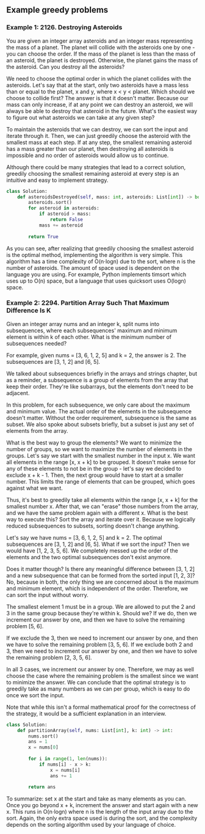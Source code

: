 ## Example greedy problems

<h3>Example 1: 2126. Destroying Asteroids</h3>
You are given an integer array asteroids and an integer mass representing the mass of a planet. 
The planet will collide with the asteroids one by one - you can choose the order. If the mass of the planet is less 
than the mass of an asteroid, the planet is destroyed. Otherwise, the planet gains the mass of the asteroid. 
Can you destroy all the asteroids?

We need to choose the optimal order in which the planet collides with the asteroids. Let's say that at the start, 
only two asteroids have a mass less than or equal to the planet, x and y, where x < y < planet. 
Which should we choose to collide first? The answer is that it doesn't matter. Because our mass can only increase, 
if at any point we can destroy an asteroid, we will always be able to destroy that asteroid in the future. 
What's the easiest way to figure out what asteroids we can take at any given step?

To maintain the asteroids that we can destroy, we can sort the input and iterate through it. Then, 
we can just greedily choose the asteroid with the smallest mass at each step. If at any step, 
the smallest remaining asteroid has a mass greater than our planet, then destroying all asteroids is impossible 
and no order of asteroids would allow us to continue.

Although there could be many strategies that lead to a correct solution, 
greedily choosing the smallest remaining asteroid at every step is an intuitive and easy to implement strategy.

```python
class Solution:
    def asteroidsDestroyed(self, mass: int, asteroids: List[int]) -> bool:
        asteroids.sort()
        for asteroid in asteroids:
            if asteroid > mass:
                return False
            mass += asteroid
        
        return True
```

As you can see, after realizing that greedily choosing the smallest asteroid is the optimal method, 
implementing the algorithm is very simple. This algorithm has a time complexity of O(n⋅logn) due to the sort, 
where n is the number of asteroids. The amount of space used is dependent on the language you are using. For example, 
Python implements timsort which uses up to O(n) space, but a language that uses quicksort uses O(logn) space.

<h3>Example 2: 2294. Partition Array Such That Maximum Difference Is K</h3>
Given an integer array nums and an integer k, split nums into subsequences, where each subsequences' maximum 
and minimum element is within k of each other. What is the minimum number of subsequences needed?

For example, given nums = [3, 6, 1, 2, 5] and k = 2, the answer is 2. The subsequences are [3, 1, 2] and [6, 5].

We talked about subsequences briefly in the arrays and strings chapter, but as a reminder, 
a subsequence is a group of elements from the array that keep their order. They're like subarrays, 
but the elements don't need to be adjacent.

In this problem, for each subsequence, we only care about the maximum and minimum value. 
The actual order of the elements in the subsequence doesn't matter. Without the order requirement, 
subsequence is the same as subset. We also spoke about subsets briefly, 
but a subset is just any set of elements from the array.

What is the best way to group the elements? We want to minimize the number of groups, 
so we want to maximize the number of elements in the groups. Let's say we start with the smallest number in the input x. 
We want all elements in the range [x, x + k] to be grouped. It doesn't make sense for any 
of these elements to not be in the group - let's say we decided to exclude x + k - 1. Then, 
the next group would have to start at a smaller number. This limits the range of elements that can be grouped, 
which goes against what we want.

Thus, it's best to greedily take all elements within the range [x, x + k] for the smallest number x. After that, 
we can "erase" those numbers from the array, and we have the same problem again with a different x. 
What is the best way to execute this? Sort the array and iterate over it. 
Because we logically reduced subsequences to subsets, sorting doesn't change anything.

Let's say we have nums = [3, 6, 1, 2, 5] and k = 2. The optimal subsequences are [3, 1, 2] and [6, 5]. 
What if we sort the input? Then we would have [1, 2, 3, 5, 6]. We completely messed up the order of the elements 
and the two optimal subsequences don't exist anymore.

Does it matter though? Is there any meaningful difference between [3, 1, 2] and a new subsequence 
that can be formed from the sorted input [1, 2, 3]? No, because in both, 
the only thing we are concerned about is the maximum and minimum element, which is independent of the order. 
Therefore, we can sort the input without worry.

The smallest element 1 must be in a group. We are allowed to put the 2 and 3 in the same group because they're within k. 
Should we? If we do, then we increment our answer by one, and then we have to solve the remaining problem [5, 6].

If we exclude the 3, then we need to increment our answer by one, and then we have to solve the remaining problem [3, 5, 6]. 
If we exclude both 2 and 3, then we need to increment our answer by one, 
and then we have to solve the remaining problem [2, 3, 5, 6].

In all 3 cases, we increment our answer by one. Therefore, we may as well choose the case 
where the remaining problem is the smallest since we want to minimize the answer. 
We can conclude that the optimal strategy is to greedily take as many numbers as we can per group, 
which is easy to do once we sort the input.

Note that while this isn't a formal mathematical proof for the correctness of the strategy, 
it would be a sufficient explanation in an interview.

```python
class Solution:
    def partitionArray(self, nums: List[int], k: int) -> int:
        nums.sort()
        ans = 1
        x = nums[0]
        
        for i in range(1, len(nums)):
            if nums[i] - x > k:
                x = nums[i]
                ans += 1
        
        return ans
```

To summarize: set x at the start and take as many elements as you can. Once you go beyond x + k, 
increment the answer and start again with a new x. This runs in O(n⋅logn) where n is the length 
of the input array due to the sort. Again, the only extra space used is during the sort, 
and the complexity depends on the sorting algorithm used by your language of choice.

